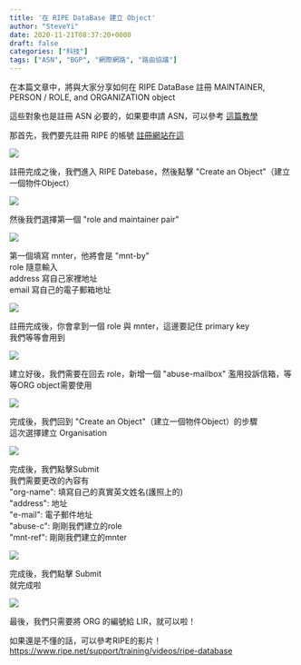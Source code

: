 ```yaml
---
title: '在 RIPE DataBase 建立 Object'
author: "SteveYi"
date: 2020-11-21T08:37:20+0000
draft: false
categories: ["科技"]
tags: ["ASN", "BGP", "網際網路", "路由協議"]
---
```


在本篇文章中，將與大家分享如何在 RIPE DataBase 註冊 MAINTAINER, PERSON / ROLE, and ORGANIZATION object

這些對象也是註冊 ASN 必要的，如果要申請 ASN，可以參考 [這篇教學](https://blog.steveyi.net/get-asn-from-ripe/)

那首先，我們要先註冊 RIPE 的帳號 [註冊網站在這](https://access.ripe.net/registration)

![](https://static-a1.steveyi.net/media/blog/2020112108155764.png)

註冊完成之後，我們進入 RIPE Datebase，然後點擊 "Create an Object"（建立一個物件Object）

![](https://static-a1.steveyi.net/media/blog/2020112108175021.png)

然後我們選擇第一個 "role and maintainer pair"

![](https://static-a1.steveyi.net/media/blog/2020112108190258.png)

第一個填寫 mnter，他將會是 "mnt-by"  
role 隨意輸入  
address 寫自己家裡地址  
email 寫自己的電子郵箱地址

![](https://static-a1.steveyi.net/media/blog/2020112108210139.png)

註冊完成後，你會拿到一個 role 與 mnter，這邊要記住 primary key  
我們等等會用到

![](https://static-a1.steveyi.net/media/blog/2020112108240373.png)

建立好後，我們需要在回去 role，新增一個 "abuse-mailbox" 濫用投訴信箱，等等ORG object需要使用

![](https://static-a1.steveyi.net/media/blog/2020112108270350.png)

完成後，我們回到 "Create an Object"（建立一個物件Object）的步驟  
這次選擇建立 Organisation

![](https://static-a1.steveyi.net/media/blog/2020112108273384.png)

完成後，我們點擊Submit  
我們需要更改的內容有  
"org-name": 填寫自己的真實英文姓名(護照上的)  
"address": 地址  
"e-mail": 電子郵件地址  
"abuse-c": 剛剛我們建立的role  
"mnt-ref": 剛剛我們建立的mnter

![](https://static-a1.steveyi.net/media/blog/2020112108330053.png)

完成後，我們點擊 Submit  
就完成啦

![](https://static-a1.steveyi.net/media/blog/2020112108331094.png)

最後，我們只需要將 ORG 的編號給 LIR，就可以啦！

如果還是不懂的話，可以參考RIPE的影片！https://www.ripe.net/support/training/videos/ripe-database
